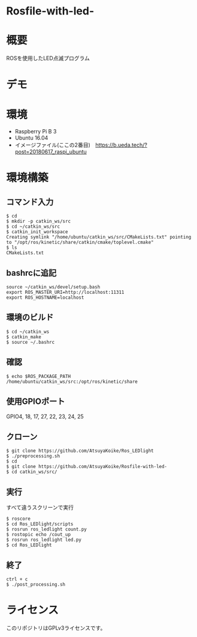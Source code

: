 # Rosfile-with-led-

# 概要
ROSを使用したLED点滅プログラム

# デモ

# 環境
- Raspberry Pi B 3
 - Ubuntu 16.04
 - イメージファイル(ここの2番目)　https://b.ueda.tech/?post=20180617_raspi_ubuntu

# 環境構築
## コマンド入力
```
$ cd
$ mkdir -p catkin_ws/src
$ cd ~/catkin_ws/src
$ catkin_init_workspace 
Creating symlink "/home/ubuntu/catkin_ws/src/CMakeLists.txt" pointing to "/opt/ros/kinetic/share/catkin/cmake/toplevel.cmake"
$ ls
CMakeLists.txt
```
## bashrcに追記
```
source ~/catkin_ws/devel/setup.bash
export ROS_MASTER_URI=http://localhost:11311
export ROS_HOSTNAME=localhost
```
## 環境のビルド
```
$ cd ~/catkin_ws
$ catkin_make
$ source ~/.bashrc
```
## 確認
```
$ echo $ROS_PACKAGE_PATH
/home/ubuntu/catkin_ws/src:/opt/ros/kinetic/share
```

## 使用GPIOポート
GPIO4, 18, 17, 27, 22, 23, 24, 25

## クローン
```
$ git clone https://github.com/AtsuyaKoike/Ros_LEDlight
$ ./preprocessing.sh
$ cd
$ git clone https://github.com/AtsuyaKoike/Rosfile-with-led-
$ cd catkin_ws/src/
```
## 実行
すべて違うスクリーンで実行
```
$ roscore
$ cd Ros_LEDlight/scripts
$ rosrun ros_ledlight count.py
$ rostopic echo /cout_up
$ rosrun ros_ledlight led.py
$ cd Ros_LEDlight
```
## 終了
```
ctrl + c
$ ./post_processing.sh
```

# ライセンス
このリポジトリはGPLv3ライセンスです。
